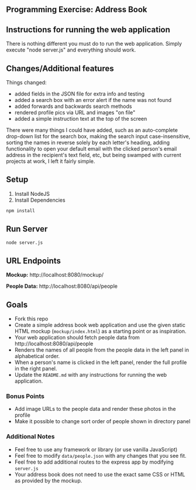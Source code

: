 Programming Exercise: Address Book
---
## Instructions for running the web application
There is nothing different you must do to run the web application. Simply execute "node server.js" 
and everything should work. 

## Changes/Additional features
Things changed:
- added fields in the JSON file for extra info and testing
- added a search box with an error alert if the name was not found
- added forwards and backwards search methods
- rendered profile pics via URL and images "on file"
- added a simple instruction text at the top of the screen 

There were many things I could have added, such as an auto-complete drop-down list for the search box,
making the search input case-insensitive, sorting the names in reverse solely by each letter's heading, 
adding functionality to open your default email with the clicked person's email address in the recipient's text 
field, etc, but being swamped with current projects at work, I left it fairly simple. 


## Setup
1. Install NodeJS
2. Install Dependencies
```bash
npm install
```

## Run Server
```bash
node server.js
```

## URL Endpoints
**Mockup:**
http://localhost:8080/mockup/

**People Data:**
http://localhost:8080/api/people

## Goals
- Fork this repo
- Create a simple address book web application and use the given static
  HTML mockup (`mockup/index.html`) as a starting point or as inspiration.
- Your web application should fetch people data from http://localhost:8080/api/people
- Renders the names of all people from the people data in the left panel
  in alphabetical order.
- When a person's name is clicked in the left panel, render the full profile in the right panel.
- Update the `README.md` with any instructions for running the web application.

### Bonus Points
- Add image URLs to the people data and render these photos in the profile
- Make it possible to change sort order of people shown in directory panel

### Additional Notes
- Feel free to use any framework or library (or use vanilla JavaScript)
- Feel free to modify `data/people.json` with any changes that you see fit.
- Feel free to add additional routes to the express app by modifying `server.js`
- Your address book does not need to use the exact same CSS or HTML as provided
  by the mockup.
